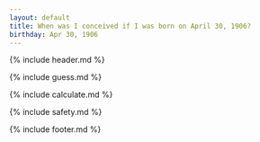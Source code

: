 ```yaml
---
layout: default
title: When was I conceived if I was born on April 30, 1906?
birthday: Apr 30, 1906
---
```


{% include header.md %}

{% include guess.md %}

{% include calculate.md %}

{% include safety.md %}

{% include footer.md %}



